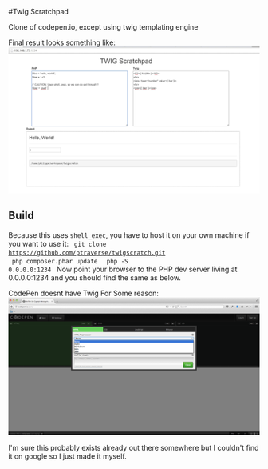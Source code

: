 #Twig Scratchpad

Clone of codepen.io, except using twig templating engine

Final result looks something like:
<img src="/img/demo2.jpg" />

## Build
Because this uses `shell_exec`, you have to host it on your own machine if you want to use it:
<code>
git clone https://github.com/ptraverse/twigscratch.git
</code>
<code>
php composer.phar update
</code>
<code>
php -S 0.0.0.0:1234
</code>
Now point your browser to the PHP dev server living at 0.0.0.0:1234 and you should find the same as below.

CodePen doesnt have Twig For Some reason:
<img src="/img/codepen.jpg" />

I'm sure this probably exists already out there somewhere but I couldn't find it on google so I just made it myself.
